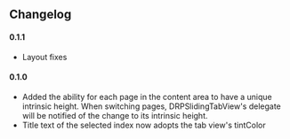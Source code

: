 ## Changelog

#### 0.1.1
- Layout fixes

#### 0.1.0
- Added the ability for each page in the content area to have a unique intrinsic height. When switching pages, DRPSlidingTabView's delegate will be notified of the change to its intrinsic height.
- Title text of the selected index now adopts the tab view's tintColor
